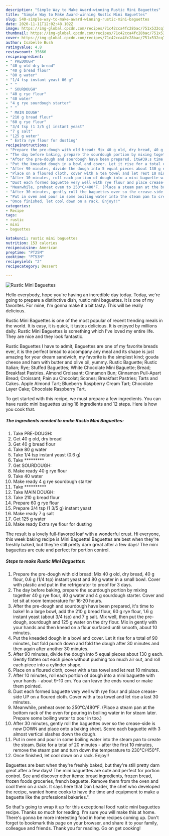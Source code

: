 ```yaml
---
description: "Simple Way to Make Award-winning Rustic Mini Baguettes"
title: "Simple Way to Make Award-winning Rustic Mini Baguettes"
slug: 540-simple-way-to-make-award-winning-rustic-mini-baguettes
date: 2020-11-11T12:02:48.102Z
image: https://img-global.cpcdn.com/recipes/71c42cca4fc28bac/751x532cq70/rustic-mini-baguettes-recipe-main-photo.jpg
thumbnail: https://img-global.cpcdn.com/recipes/71c42cca4fc28bac/751x532cq70/rustic-mini-baguettes-recipe-main-photo.jpg
cover: https://img-global.cpcdn.com/recipes/71c42cca4fc28bac/751x532cq70/rustic-mini-baguettes-recipe-main-photo.jpg
author: Isabelle Bush
ratingvalue: 4.8
reviewcount: 35666
recipeingredient:
- " PREDOUGH"
- "40 g old dry bread"
- "40 g bread flour"
- "80 g water"
- "1/4 tsp instant yeast 06 g"
- " "
- " SOURDOUGH"
- "40 g rye flour"
- "40 water"
- "4 g rye sourdough starter"
- " "
- " MAIN DOUGH"
- "210 g bread flour"
- "60 g rye flour"
- "3/4 tsp (1 3/5 g) instant yeast"
- "7 g salt"
- "125 g water"
- " Extra rye flour for dusting"
recipeinstructions:
- "Prepare the pre-dough with old bread: Mix 40 g old, dry bread, 40 g flour, 0.6 g (1/4 tsp) instant yeast and 80 g water in a small bowl. Cover with plastic and put in the refrigerator to proof for 3 days."
- "The day before baking, prepare the sourdough portion by mixing together 40 g rye flour, 40 g water and 4 g sourdough starter. Cover and let sit at room temperature for 16-20 hours."
- "After the pre-dough and sourdough have been prepared, it&#39;s time to bake! In a large bowl, add the 210 g bread flour, 60 g rye flour, 1.6 g instant yeast (about 3/4 tsp) and 7 g salt. Mix well, then put the pre-dough, sourdough and 125 g water on the dry flour. Mix in gently with your hands and then knead on a flour surfaced until smooth, about 10 minutes."
- "Put the kneaded dough in a bowl and cover. Let it rise for a total of 90 minutes, but fold punch down and fold the dough after 30 minutes and then again after another 30 minutes."
- "After 90 minutes, divide the dough into 5 equal pieces about 130 g each. Gently flatten out each piece without pushing too much air out, and roll each piece into a cylinder shape."
- "Place on a floured cloth, cover with a tea towel and let rest 10 minutes."
- "After 10 minutes, roll each portion of dough into a mini baguette with your hands - about 9-10 cm. You can leave the ends round or make them pointed."
- "Dust each formed baguette very well with rye flour and place crease-side UP on a floured cloth. Cover with a tea towel and let rise a last 30 minutes."
- "Meanwhile, preheat oven to 250°C/480°F. (Place a steam pan at the bottom rack of the oven for pouring in boiling water in for steam later. Prepare some boiling water to pour in too.)"
- "After 30 minutes, gently roll the baguettes over so the crease-side is now DOWN and place onto a baking sheet. Score each baguette with 3 almost vertical slashes down the dough."
- "Put in oven and pour in some boiling water into the steam pan to create the steam. Bake for a total of 20 minutes - after the first 10 minutes, remove the steam pan and turn down the temperature to 230°C/450°F."
- "Once finished, let cool down on a rack. Enjoy!!"
categories:
- Recipe
tags:
- rustic
- mini
- baguettes

katakunci: rustic mini baguettes 
nutrition: 153 calories
recipecuisine: American
preptime: "PT25M"
cooktime: "PT53M"
recipeyield: "2"
recipecategory: Dessert

---
```



![Rustic Mini Baguettes](https://img-global.cpcdn.com/recipes/71c42cca4fc28bac/751x532cq70/rustic-mini-baguettes-recipe-main-photo.jpg)

Hello everybody, hope you're having an incredible day today. Today, we're going to prepare a distinctive dish, rustic mini baguettes. It is one of my favorites. For mine, I'm gonna make it a bit tasty. This will be really delicious.

Rustic Mini Baguettes is one of the most popular of recent trending meals in the world. It is easy, it is quick, it tastes delicious. It is enjoyed by millions daily. Rustic Mini Baguettes is something which I've loved my entire life. They are nice and they look fantastic.

Rustic Baguettes I have to admit, Baguettes are one of my favorite breads ever, it is the perfect bread to accompany any meal and its shape is just amazing for your dream sandwich, my favorite is the simplest kind; gouda cheese and ham with butter and olive oil, yummy. Rustic Baguette; Rustic Italian; Rye; Stuffed Baguettes; White Chocolate Mini Baguette; Bread; Breakfast Pastries. Almond Croissant; Cinnamon Bun; Cinnamon Pull-Apart Bread; Croissant; Pain au Chocolat; Scones; Breakfast Pastries; Tarts and Cakes. Apple Almond Tart; Blueberry Raspberry Cream Tart; Chocolate Layer Cake; Chocolate Raspberry Tart.


To get started with this recipe, we must prepare a few ingredients. You can have rustic mini baguettes using 18 ingredients and 12 steps. Here is how you cook that.

<!--inarticleads1-->

##### The ingredients needed to make Rustic Mini Baguettes:

1. Take  PRE-DOUGH:
1. Get 40 g old, dry bread
1. Get 40 g bread flour
1. Take 80 g water
1. Take 1/4 tsp instant yeast (0.6 g)
1. Take  *********
1. Get  SOURDOUGH:
1. Make ready 40 g rye flour
1. Take 40 water
1. Make ready 4 g rye sourdough starter
1. Take  **********
1. Take  MAIN DOUGH:
1. Take 210 g bread flour
1. Prepare 60 g rye flour
1. Prepare 3/4 tsp (1 3/5 g) instant yeast
1. Make ready 7 g salt
1. Get 125 g water
1. Make ready  Extra rye flour for dusting


The result is a lovely full-flavored loaf with a wonderful crust. Hi everyone, this week baking recipe is Mini Baguette! Baguettes are best when they&#39;re freshly baked, but they&#39;re still pretty darn great after a few days! The mini baguettes are cute and perfect for portion control. 

<!--inarticleads2-->

##### Steps to make Rustic Mini Baguettes:

1. Prepare the pre-dough with old bread: Mix 40 g old, dry bread, 40 g flour, 0.6 g (1/4 tsp) instant yeast and 80 g water in a small bowl. Cover with plastic and put in the refrigerator to proof for 3 days.
1. The day before baking, prepare the sourdough portion by mixing together 40 g rye flour, 40 g water and 4 g sourdough starter. Cover and let sit at room temperature for 16-20 hours.
1. After the pre-dough and sourdough have been prepared, it&#39;s time to bake! In a large bowl, add the 210 g bread flour, 60 g rye flour, 1.6 g instant yeast (about 3/4 tsp) and 7 g salt. Mix well, then put the pre-dough, sourdough and 125 g water on the dry flour. Mix in gently with your hands and then knead on a flour surfaced until smooth, about 10 minutes.
1. Put the kneaded dough in a bowl and cover. Let it rise for a total of 90 minutes, but fold punch down and fold the dough after 30 minutes and then again after another 30 minutes.
1. After 90 minutes, divide the dough into 5 equal pieces about 130 g each. Gently flatten out each piece without pushing too much air out, and roll each piece into a cylinder shape.
1. Place on a floured cloth, cover with a tea towel and let rest 10 minutes.
1. After 10 minutes, roll each portion of dough into a mini baguette with your hands - about 9-10 cm. You can leave the ends round or make them pointed.
1. Dust each formed baguette very well with rye flour and place crease-side UP on a floured cloth. Cover with a tea towel and let rise a last 30 minutes.
1. Meanwhile, preheat oven to 250°C/480°F. (Place a steam pan at the bottom rack of the oven for pouring in boiling water in for steam later. Prepare some boiling water to pour in too.)
1. After 30 minutes, gently roll the baguettes over so the crease-side is now DOWN and place onto a baking sheet. Score each baguette with 3 almost vertical slashes down the dough.
1. Put in oven and pour in some boiling water into the steam pan to create the steam. Bake for a total of 20 minutes - after the first 10 minutes, remove the steam pan and turn down the temperature to 230°C/450°F.
1. Once finished, let cool down on a rack. Enjoy!!


Baguettes are best when they&#39;re freshly baked, but they&#39;re still pretty darn great after a few days! The mini baguettes are cute and perfect for portion control. See and discover other items: bread ingredients, frozen bread, frozen foods groceries, french baguette. Remove them from the oven and cool them on a rack. It says here that Dan Leader, the chef who developed the recipe, wanted home cooks to have the time and equipment to make a baguette like the professional bakeries.&#34;. 

So that's going to wrap it up for this exceptional food rustic mini baguettes recipe. Thanks so much for reading. I'm sure you will make this at home. There's gonna be more interesting food in home recipes coming up. Don't forget to bookmark this page on your browser, and share it to your family, colleague and friends. Thank you for reading. Go on get cooking!
